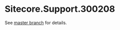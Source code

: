# Sitecore.Support.300208

See [master branch](https://github.com/sitecoresupport/Sitecore.Support.300208) for details.